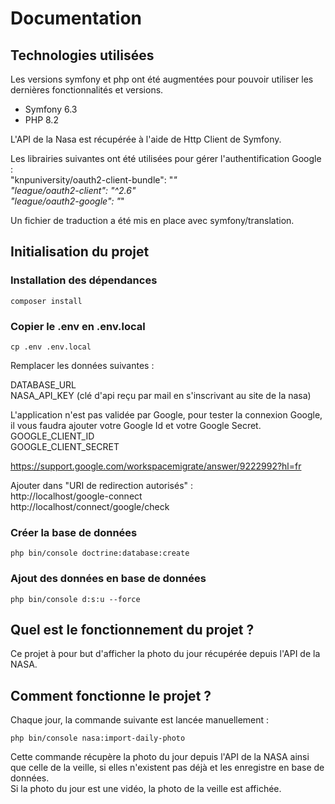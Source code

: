 # Documentation

## Technologies utilisées

Les versions symfony et php ont été augmentées pour pouvoir utiliser les dernières fonctionnalités et versions.
* Symfony 6.3
* PHP 8.2

L'API de la Nasa est récupérée à l'aide de Http Client de Symfony.

Les librairies suivantes ont été utilisées pour gérer l'authentification Google :    
"knpuniversity/oauth2-client-bundle": "*"     
"league/oauth2-client": "^2.6"     
"league/oauth2-google": "*"     

Un fichier de traduction a été mis en place avec symfony/translation.

## Initialisation du projet

### Installation des dépendances

    composer install

### Copier le .env en .env.local

    cp .env .env.local

Remplacer les données suivantes :  

DATABASE_URL     
NASA_API_KEY (clé d'api reçu par mail en s'inscrivant au site de la nasa)

L'application n'est pas validée par Google, pour tester la connexion Google, il vous faudra ajouter votre Google Id et votre Google Secret.    
GOOGLE_CLIENT_ID     
GOOGLE_CLIENT_SECRET    

https://support.google.com/workspacemigrate/answer/9222992?hl=fr    

Ajouter dans "URI de redirection autorisés" :    
http://localhost/google-connect     
http://localhost/connect/google/check     

### Créer la base de données

    php bin/console doctrine:database:create

### Ajout des données en base de données

    php bin/console d:s:u --force

## Quel est le fonctionnement du projet ? 

Ce projet à pour but d'afficher la photo du jour récupérée depuis l'API de la NASA.

## Comment fonctionne le projet ?

Chaque jour, la commande suivante est lancée manuellement :

    php bin/console nasa:import-daily-photo

Cette commande récupère la photo du jour depuis l'API de la NASA ainsi que celle de la veille, si elles n'existent pas déjà et les enregistre en base de données.    
Si la photo du jour est une vidéo, la photo de la veille est affichée.


